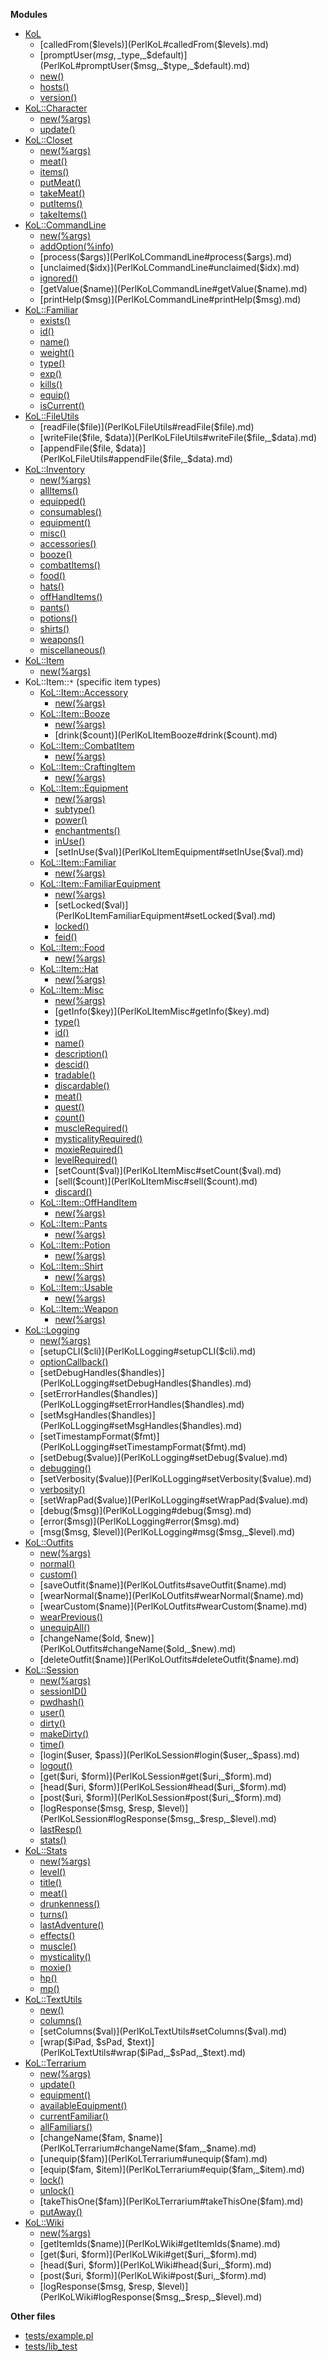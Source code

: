 **Modules**
  * [KoL](PerlKoL.md)
    * [calledFrom($levels)](PerlKoL#calledFrom($levels).md)
    * [promptUser($msg,\_$type,\_$default)](PerlKoL#promptUser($msg,_$type,_$default).md)
    * [new()](PerlKoL#new().md)
    * [hosts()](PerlKoL#hosts().md)
    * [version()](PerlKoL#version().md)
  * [KoL::Character](PerlKoLCharacter.md)
    * [new(%args)](PerlKoLCharacter#new(%args).md)
    * [update()](PerlKoLCharacter#update().md)
  * [KoL::Closet](PerlKoLCloset.md)
    * [new(%args)](PerlKoLCloset#new(%args).md)
    * [meat()](PerlKoLCloset#meat().md)
    * [items()](PerlKoLCloset#items().md)
    * [putMeat()](PerlKoLCloset#putMeat($meat).md)
    * [takeMeat()](PerlKoLCloset#takeMeat($meat).md)
    * [putItems()](PerlKoLCloset#putItems(@items).md)
    * [takeItems()](PerlKoLCloset#takeItems(@items).md)
  * [KoL::CommandLine](PerlKoLCommandLine.md)
    * [new(%args)](PerlKoLCommandLine#new(%args).md)
    * [addOption(%info)](PerlKoLCommandLine#addOption(%info).md)
    * [process($args)](PerlKoLCommandLine#process($args).md)
    * [unclaimed($idx)](PerlKoLCommandLine#unclaimed($idx).md)
    * [ignored()](PerlKoLCommandLine#ignored().md)
    * [getValue($name)](PerlKoLCommandLine#getValue($name).md)
    * [printHelp($msg)](PerlKoLCommandLine#printHelp($msg).md)
  * [KoL::Familiar](PerlKoLFamiliar.md)
    * [exists()](PerlKoLFamiliar#exists().md)
    * [id()](PerlKoLFamiliar#id().md)
    * [name()](PerlKoLFamiliar#name().md)
    * [weight()](PerlKoLFamiliar#weight().md)
    * [type()](PerlKoLFamiliar#type().md)
    * [exp()](PerlKoLFamiliar#exp().md)
    * [kills()](PerlKoLFamiliar#kills().md)
    * [equip()](PerlKoLFamiliar#equip().md)
    * [isCurrent()](PerlKoLFamiliar#isCurrent().md)
  * [KoL::FileUtils](PerlKoLFileUtils.md)
    * [readFile($file)](PerlKoLFileUtils#readFile($file).md)
    * [writeFile($file, $data)](PerlKoLFileUtils#writeFile($file,_$data).md)
    * [appendFile($file, $data)](PerlKoLFileUtils#appendFile($file,_$data).md)
  * [KoL::Inventory](PerlKoLInventory.md)
    * [new(%args)](PerlKoLInventory#new(%args).md)
    * [allItems()](PerlKoLInventory#allItems().md)
    * [equipped()](PerlKoLInventory#equipped().md)
    * [consumables()](PerlKoLInventory#consumables().md)
    * [equipment()](PerlKoLInventory#equipment().md)
    * [misc()](PerlKoLInventory#misc().md)
    * [accessories()](PerlKoLInventory#accessories().md)
    * [booze()](PerlKoLInventory#booze().md)
    * [combatItems()](PerlKoLInventory#combatItems().md)
    * [food()](PerlKoLInventory#food().md)
    * [hats()](PerlKoLInventory#hats().md)
    * [offHandItems()](PerlKoLInventory#offHandItems().md)
    * [pants()](PerlKoLInventory#pants().md)
    * [potions()](PerlKoLInventory#potions().md)
    * [shirts()](PerlKoLInventory#shirts().md)
    * [weapons()](PerlKoLInventory#weapons().md)
    * [miscellaneous()](PerlKoLInventory#miscellaneous().md)
  * [KoL::Item](PerlKoLItem.md)
    * [new(%args)](PerlKoLItem#new(%args).md)
  * KoL::Item::`*` (specific item types)
    * [KoL::Item::Accessory](PerlKoLItemAccessory.md)
      * [new(%args)](PerlKoLItemAccessory#new(%args).md)
    * [KoL::Item::Booze](PerlKoLItemBooze.md)
      * [new(%args)](PerlKoLItemBooze#new(%args).md)
      * [drink($count)](PerlKoLItemBooze#drink($count).md)
    * [KoL::Item::CombatItem](PerlKoLItemCombatItem.md)
      * [new(%args)](PerlKoLItemCombatItem#new(%args).md)
    * [KoL::Item::CraftingItem](PerlKoLItemCraftingItem.md)
      * [new(%args)](PerlKoLItemCraftingItem#new(%args).md)
    * [KoL::Item::Equipment](PerlKoLItemEquipment.md)
      * [new(%args)](PerlKoLItemEquipment#new(%args).md)
      * [subtype()](PerlKoLItemEquipment#subtype().md)
      * [power()](PerlKoLItemEquipment#power().md)
      * [enchantments()](PerlKoLItemEquipment#enchantments().md)
      * [inUse()](PerlKoLItemEquipment#inUse().md)
      * [setInUse($val)](PerlKoLItemEquipment#setInUse($val).md)
    * [KoL::Item::Familiar](PerlKoLItemFamiliar.md)
      * [new(%args)](PerlKoLItemFamiliar#new(%args).md)
    * [KoL::Item::FamiliarEquipment](PerlKoLItemFamiliarEquipment.md)
      * [new(%args)](PerlKoLItemFamiliarEquipment#new(%args).md)
      * [setLocked($val)](PerlKoLItemFamiliarEquipment#setLocked($val).md)
      * [locked()](PerlKoLItemFamiliarEquipment#locked().md)
      * [feid()](PerlKoLItemFamiliarEquipment#feid().md)
    * [KoL::Item::Food](PerlKoLItemFood.md)
      * [new(%args)](PerlKoLItemFood#new(%args).md)
    * [KoL::Item::Hat](PerlKoLItemHat.md)
      * [new(%args)](PerlKoLItemHat#new(%args).md)
    * [KoL::Item::Misc](PerlKoLItemMisc.md)
      * [new(%args)](PerlKoLItemMisc#new(%args).md)
      * [getInfo($key)](PerlKoLItemMisc#getInfo($key).md)
      * [type()](PerlKoLItemMisc#type().md)
      * [id()](PerlKoLItemMisc#id().md)
      * [name()](PerlKoLItemMisc#name().md)
      * [description()](PerlKoLItemMisc#description().md)
      * [descid()](PerlKoLItemMisc#descid().md)
      * [tradable()](PerlKoLItemMisc#tradable().md)
      * [discardable()](PerlKoLItemMisc#discardable().md)
      * [meat()](PerlKoLItemMisc#meat().md)
      * [quest()](PerlKoLItemMisc#quest().md)
      * [count()](PerlKoLItemMisc#count().md)
      * [muscleRequired()](PerlKoLItemMisc#muscleRequired().md)
      * [mysticalityRequired()](PerlKoLItemMisc#mysticalityRequired().md)
      * [moxieRequired()](PerlKoLItemMisc#moxieRequired().md)
      * [levelRequired()](PerlKoLItemMisc#levelRequired().md)
      * [setCount($val)](PerlKoLItemMisc#setCount($val).md)
      * [sell($count)](PerlKoLItemMisc#sell($count).md)
      * [discard()](PerlKoLItemMisc#discard().md)
    * [KoL::Item::OffHandItem](PerlKoLItemOffHandItem.md)
      * [new(%args)](PerlKoLItemOffHandItem#new(%args).md)
    * [KoL::Item::Pants](PerlKoLItemPants.md)
      * [new(%args)](PerlKoLItemPants#new(%args).md)
    * [KoL::Item::Potion](PerlKoLItemPotion.md)
      * [new(%args)](PerlKoLItemPotion#new(%args).md)
    * [KoL::Item::Shirt](PerlKoLItemShirt.md)
      * [new(%args)](PerlKoLItemShirt#new(%args).md)
    * [KoL::Item::Usable](PerlKoLItemUsable.md)
      * [new(%args)](PerlKoLItemUsable#new(%args).md)
    * [KoL::Item::Weapon](PerlKoLItemWeapon.md)
      * [new(%args)](PerlKoLItemWeapon#new(%args).md)
  * [KoL::Logging](PerlKoLLogging.md)
    * [new(%args)](PerlKoLLogging#new(%args).md)
    * [setupCLI($cli)](PerlKoLLogging#setupCLI($cli).md)
    * [optionCallback()](PerlKoLLogging#optionCallback().md)
    * [setDebugHandles($handles)](PerlKoLLogging#setDebugHandles($handles).md)
    * [setErrorHandles($handles)](PerlKoLLogging#setErrorHandles($handles).md)
    * [setMsgHandles($handles)](PerlKoLLogging#setMsgHandles($handles).md)
    * [setTimestampFormat($fmt)](PerlKoLLogging#setTimestampFormat($fmt).md)
    * [setDebug($value)](PerlKoLLogging#setDebug($value).md)
    * [debugging()](PerlKoLLogging#debugging().md)
    * [setVerbosity($value)](PerlKoLLogging#setVerbosity($value).md)
    * [verbosity()](PerlKoLLogging#verbosity().md)
    * [setWrapPad($value)](PerlKoLLogging#setWrapPad($value).md)
    * [debug($msg)](PerlKoLLogging#debug($msg).md)
    * [error($msg)](PerlKoLLogging#error($msg).md)
    * [msg($msg, $level)](PerlKoLLogging#msg($msg,_$level).md)
  * [KoL::Outfits](PerlKoLOutfits.md)
    * [new(%args)](PerlKoLOutfits#new(%args).md)
    * [normal()](PerlKoLOutfits#normal().md)
    * [custom()](PerlKoLOutfits#custom().md)
    * [saveOutfit($name)](PerlKoLOutfits#saveOutfit($name).md)
    * [wearNormal($name)](PerlKoLOutfits#wearNormal($name).md)
    * [wearCustom($name)](PerlKoLOutfits#wearCustom($name).md)
    * [wearPrevious()](PerlKoLOutfits#wearPrevious().md)
    * [unequipAll()](PerlKoLOutfits#unequipAll().md)
    * [changeName($old, $new)](PerlKoLOutfits#changeName($old,_$new).md)
    * [deleteOutfit($name)](PerlKoLOutfits#deleteOutfit($name).md)
  * [KoL::Session](PerlKoLSession.md)
    * [new(%args)](PerlKoLSession#new(%args).md)
    * [sessionID()](PerlKoLSession#sessionID().md)
    * [pwdhash()](PerlKoLSession#pwdhash().md)
    * [user()](PerlKoLSession#user().md)
    * [dirty()](PerlKoLSession#dirty().md)
    * [makeDirty()](PerlKoLSession#makeDirty().md)
    * [time()](PerlKoLSession#time().md)
    * [login($user, $pass)](PerlKoLSession#login($user,_$pass).md)
    * [logout()](PerlKoLSession#logout().md)
    * [get($uri, $form)](PerlKoLSession#get($uri,_$form).md)
    * [head($uri, $form)](PerlKoLSession#head($uri,_$form).md)
    * [post($uri, $form)](PerlKoLSession#post($uri,_$form).md)
    * [logResponse($msg, $resp, $level)](PerlKoLSession#logResponse($msg,_$resp,_$level).md)
    * [lastResp()](PerlKoLSession#lastResp().md)
    * [stats()](PerlKoLSession#stats().md)
  * [KoL::Stats](PerlKoLStats.md)
    * [new(%args)](PerlKoLStats#new(%args).md)
    * [level()](PerlKoLStats#level().md)
    * [title()](PerlKoLStats#title().md)
    * [meat()](PerlKoLStats#meat().md)
    * [drunkenness()](PerlKoLStats#drunkenness().md)
    * [turns()](PerlKoLStats#turns().md)
    * [lastAdventure()](PerlKoLStats#lastAdventure().md)
    * [effects()](PerlKoLStats#effects().md)
    * [muscle()](PerlKoLStats#muscle().md)
    * [mysticality()](PerlKoLStats#mysticality().md)
    * [moxie()](PerlKoLStats#moxie().md)
    * [hp()](PerlKoLStats#hp().md)
    * [mp()](PerlKoLStats#mp().md)
  * [KoL::TextUtils](PerlKoLTextUtils.md)
    * [new()](PerlKoLTextUtils#new().md)
    * [columns()](PerlKoLTextUtils#columns().md)
    * [setColumns($val)](PerlKoLTextUtils#setColumns($val).md)
    * [wrap($iPad, $sPad, $text)](PerlKoLTextUtils#wrap($iPad,_$sPad,_$text).md)
  * [KoL::Terrarium](PerlKoLTerrarium.md)
    * [new(%args)](PerlKoLTerrarium#new(%args).md)
    * [update()](PerlKoLTerrarium#update().md)
    * [equipment()](PerlKoLTerrarium#equipment().md)
    * [availableEquipment()](PerlKoLTerrarium#availableEquipment().md)
    * [currentFamiliar()](PerlKoLTerrarium#currentFamiliar().md)
    * [allFamiliars()](PerlKoLTerrarium#allFamiliars().md)
    * [changeName($fam, $name)](PerlKoLTerrarium#changeName($fam,_$name).md)
    * [unequip($fam)](PerlKoLTerrarium#unequip($fam).md)
    * [equip($fam, $item)](PerlKoLTerrarium#equip($fam,_$item).md)
    * [lock()](PerlKoLTerrarium#lock().md)
    * [unlock()](PerlKoLTerrarium#unlock().md)
    * [takeThisOne($fam)](PerlKoLTerrarium#takeThisOne($fam).md)
    * [putAway()](PerlKoLTerrarium#putAway().md)
  * [KoL::Wiki](PerlKoLWiki.md)
    * [new(%args)](PerlKoLWiki#new(%args).md)
    * [getItemIds($name)](PerlKoLWiki#getItemIds($name).md)
    * [get($uri, $form)](PerlKoLWiki#get($uri,_$form).md)
    * [head($uri, $form)](PerlKoLWiki#head($uri,_$form).md)
    * [post($uri, $form)](PerlKoLWiki#post($uri,_$form).md)
    * [logResponse($msg, $resp, $level)](PerlKoLWiki#logResponse($msg,_$resp,_$level).md)

**Other files**
  * [tests/example.pl](PerlTestsExample.md)
  * [tests/lib\_test](PerlTestsLibTest.md)